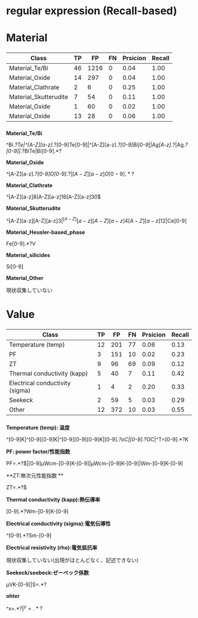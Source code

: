 # regular expression (Recall-based)

# Material

###
|Class|TP|FP|FN|Prsicion|Recall|
|-----------|-----------|-----------|-----------|-----------|-----------|
|Material_Te/Bi|46|1216|0|0.04|1.00|
|Material_Oxide|14|297|0|0.04|1.00|
|Material_Clathrate|2|6|0|0.25|1.00|
|Material_Skutterudite|7|54|0|0.11|1.00|
|Material_Oxide|1|60|0|0.02|1.00|
|Material_Oxide|13|28|0|0.06|1.00|
###

**Material_Te/Bi**

^Bi.*?Te|^[A-Z][a-z].*?[0-9]Te[0-9]|^[A-Z][a-z].*?[0-9]Bi[0-9]|Ag[A-z].*?|Ag.*?[0-9]|.*?BiTe|Bi[0-9].*?

**Material_Oxide**

^[A-Z][a-z].*?[0-9]O[0-9].*?$|[A-Z][a-z]O[0-9].*?$

**Material_Clathrate**

^[A-Z][a-z]8[A-Z][a-z]16[A-Z][a-z]30$

**Material_Skutterudite**

^[A-Z][a-z][A-Z][a-z]3$|^[A-Z][a-z][A-Z][a-z]4[A-Z][a-z]12$|Ce[0-9]

**Material_Heusler-based_phase**

Fe[0-9].*?V

**Material_silicides**

Si[0-9]

**Material_Other**

現状収集していない


# Value

###
|Class|TP|FP|FN|Prsicion|Recall|
|-----------|-----------|-----------|-----------|-----------|-----------|
|Temperature (temp)|12|201|77|0.06|0.13|
|PF|3|151|10|0.02|0.23|
|ZT|9|96|69|0.09|0.12|
|Thermal conductivity (kapp)|5|40|7|0.11|0.42|
|Electrical conductivity (sigma)|1|4|2|0.20|0.33|
|Seekeck|2|59|5|0.03|0.29|
|Other|12|372|10|0.03|0.55|
###

**Temperature (temp): 温度**

^[0-9]K|^[0-9][0-9]K|^[0-9][0-9][0-9]K|[0-9].*?oC|[0-9].*?OC|^T=[0-9].*?K

**PF: power factor/性能指数**

PF=.*?$|[0-9]μWcm-[0-9]K-[0-9]|μWcm-[0-9]K-[0-9]|Wm-[0-9]K-[0-9]

**ZT:無次元性能指数 **

ZT=.*?$

**Thermal conductivity (kapp):熱伝導率**

[0-9].*?Wm-[0-9]K-[0-9]

**Electrical conductivity (sigma):電気伝導性**

^[0-9].*?Sm-[0-9]

**Electrical resistivity (rho):電気抵抗率**

現状収集していない(出現がほとんどなく、記述できない)


**Seekeck/seebeck:ゼーベック係数**

μVK-[0-9]|S=.*?

**ohter**

^x=.*?$|^y=.*?$
